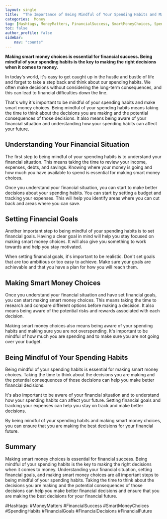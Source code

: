 ```yaml
---
layout: single
title:  "The Importance of Being Mindful of Your Spending Habits and Making Smart Money Choices"
categories:  Money
tag: [Hashtags, MoneyMatters, FinancialSuccess, SmartMoneyChoices, SpendingHabits, FinancialGoals, FinancialDecisions, FinancialFuture, ]
toc: false
author_profile: false
sidebar:
    nav: "counts"
---
```

    
**Making smart money choices is essential for financial success. Being mindful of your spending habits is the key to making the right decisions when it comes to money.**

In today's world, it's easy to get caught up in the hustle and bustle of life and forget to take a step back and think about our spending habits. We often make decisions without considering the long-term consequences, and this can lead to financial difficulties down the line. 

That's why it's important to be mindful of your spending habits and make smart money choices. Being mindful of your spending habits means taking the time to think about the decisions you are making and the potential consequences of those decisions. It also means being aware of your financial situation and understanding how your spending habits can affect your future.

## Understanding Your Financial Situation

The first step to being mindful of your spending habits is to understand your financial situation. This means taking the time to review your income, expenses, debts, and savings. Knowing where your money is going and how much you have available to spend is essential for making smart money choices.

Once you understand your financial situation, you can start to make better decisions about your spending habits. You can start by setting a budget and tracking your expenses. This will help you identify areas where you can cut back and areas where you can save.

## Setting Financial Goals

Another important step to being mindful of your spending habits is to set financial goals. Having a clear goal in mind will help you stay focused on making smart money choices. It will also give you something to work towards and help you stay motivated.

When setting financial goals, it's important to be realistic. Don't set goals that are too ambitious or too easy to achieve. Make sure your goals are achievable and that you have a plan for how you will reach them.

## Making Smart Money Choices

Once you understand your financial situation and have set financial goals, you can start making smart money choices. This means taking the time to research and compare different options before making a decision. It also means being aware of the potential risks and rewards associated with each decision.

Making smart money choices also means being aware of your spending habits and making sure you are not overspending. It's important to be mindful of how much you are spending and to make sure you are not going over your budget.

## Being Mindful of Your Spending Habits

Being mindful of your spending habits is essential for making smart money choices. Taking the time to think about the decisions you are making and the potential consequences of those decisions can help you make better financial decisions.

It's also important to be aware of your financial situation and to understand how your spending habits can affect your future. Setting financial goals and tracking your expenses can help you stay on track and make better decisions.

By being mindful of your spending habits and making smart money choices, you can ensure that you are making the best decisions for your financial future.

## Summary

Making smart money choices is essential for financial success. Being mindful of your spending habits is the key to making the right decisions when it comes to money. Understanding your financial situation, setting financial goals, and making smart money choices are all important steps to being mindful of your spending habits. Taking the time to think about the decisions you are making and the potential consequences of those decisions can help you make better financial decisions and ensure that you are making the best decisions for your financial future. 

#Hashtags: 
#MoneyMatters #FinancialSuccess #SmartMoneyChoices #SpendingHabits #FinancialGoals #FinancialDecisions #FinancialFuture